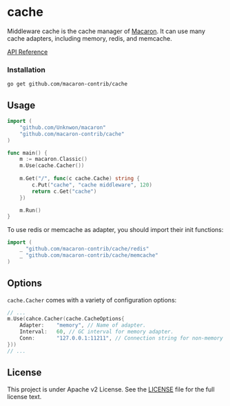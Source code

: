 cache
=====

Middleware cache is the cache manager of [Macaron](https://github.com/Unknwon/macaron). It can use many cache adapters, including memory, redis, and memcache.

[API Reference](https://gowalker.org/github.com/macaron-contrib/cache)

### Installation

	go get github.com/macaron-contrib/cache
	
## Usage

```go
import (
	"github.com/Unknwon/macaron"
	"github.com/macaron-contrib/cache"
)

func main() {
  	m := macaron.Classic()
  	m.Use(cache.Cacher())
	
	m.Get("/", func(c cache.Cache) string {
		c.Put("cache", "cache middleware", 120)
		return c.Get("cache")
	})

	m.Run()
}
```

To use redis or memcache as adapter, you should import their init functions:

```go
import (
	_ "github.com/macaron-contrib/cache/redis"
	_ "github.com/macaron-contrib/cache/memcache"
)
```

## Options

`cache.Cacher` comes with a variety of configuration options:

```go
// ...
m.Use(cahce.Cacher(cache.CacheOptions{
	Adapter:	"memory", // Name of adapter.
	Interval:	60, // GC interval for memory adapter.
	Conn:		"127.0.0.1:11211", // Connection string for non-memory adapter.
}))
// ...
```

## License

This project is under Apache v2 License. See the [LICENSE](LICENSE) file for the full license text.